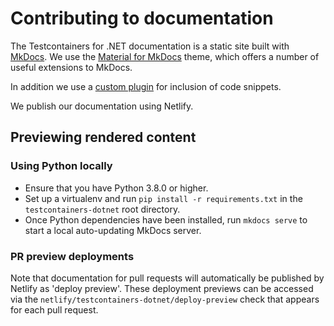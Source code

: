# Contributing to documentation

The Testcontainers for .NET documentation is a static site built with [MkDocs](https://www.mkdocs.org/).
We use the [Material for MkDocs](https://squidfunk.github.io/mkdocs-material/) theme, which offers a number of useful extensions to MkDocs.

In addition we use a [custom plugin](https://github.com/rnorth/mkdocs-codeinclude-plugin) for inclusion of code snippets.

We publish our documentation using Netlify.

## Previewing rendered content

### Using Python locally

* Ensure that you have Python 3.8.0 or higher.
* Set up a virtualenv and run `pip install -r requirements.txt` in the `testcontainers-dotnet` root directory.
* Once Python dependencies have been installed, run `mkdocs serve` to start a local auto-updating MkDocs server.

### PR preview deployments

Note that documentation for pull requests will automatically be published by Netlify as 'deploy preview'.
These deployment previews can be accessed via the `netlify/testcontainers-dotnet/deploy-preview` check that appears for each pull request.
